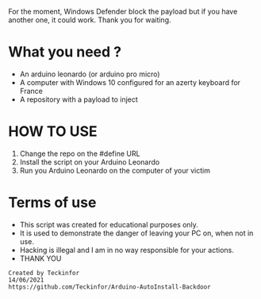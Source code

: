 For the moment, Windows Defender block the payload but if you have another one, it could work.
Thank you for waiting.

# What you need ?

- An arduino leonardo (or arduino pro micro)
- A computer with Windows 10 configured for an azerty keyboard for France
- A repository with a payload to inject

# HOW TO USE

1. Change the repo on the #define URL
2. Install the script on your Arduino Leonardo
3. Run you Arduino Leonardo on the computer of your victim

# Terms of use

- This script was created for educational purposes only.
- It is used to demonstrate the danger of leaving your PC on, when not in use.
- Hacking is illegal and I am in no way responsible for your actions.
- THANK YOU

~~~
Created by Teckinfor
14/06/2021
https://github.com/Teckinfor/Arduino-AutoInstall-Backdoor
~~~
